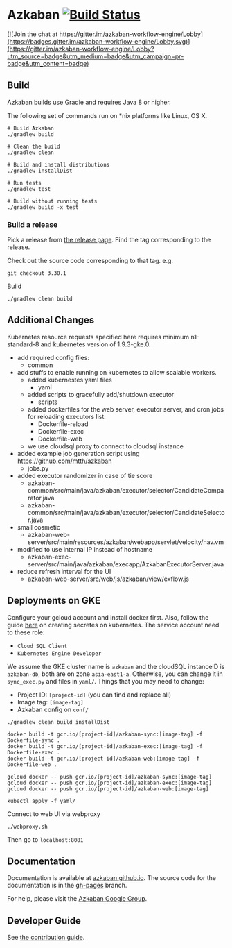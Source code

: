 # Azkaban [![Build Status](http://img.shields.io/travis/azkaban/azkaban.svg?style=flat)](https://travis-ci.org/azkaban/azkaban)

[![Join the chat at https://gitter.im/azkaban-workflow-engine/Lobby](https://badges.gitter.im/azkaban-workflow-engine/Lobby.svg)](https://gitter.im/azkaban-workflow-engine/Lobby?utm_source=badge&utm_medium=badge&utm_campaign=pr-badge&utm_content=badge)

## Build
Azkaban builds use Gradle and requires Java 8 or higher.

The following set of commands run on *nix platforms like Linux, OS X.

```
# Build Azkaban
./gradlew build

# Clean the build
./gradlew clean

# Build and install distributions
./gradlew installDist

# Run tests
./gradlew test

# Build without running tests
./gradlew build -x test
```

### Build a release

Pick a release from [the release page](https://github.com/azkaban/azkaban/releases). 
Find the tag corresponding to the release.

Check out the source code corresponding to that tag.
e.g.

`
git checkout 3.30.1
`

Build 
```
./gradlew clean build
```

## Additional Changes
Kubernetes resource requests specified here requires minimum n1-standard-8 and kubernetes version of 1.9.3-gke.0.

- add required config files:
  - common
- add stuffs to enable running on kubernetes to allow scalable workers.
  - added kubernestes yaml files
    - yaml
  - added scripts to gracefully add/shutdown executor
    - scripts
  - added dockerfiles for the web server, executor server, and cron jobs for reloading executors list:
    - Dockerfile-reload
    - Dockerfile-exec
    - Dockerfile-web
  - we use cloudsql proxy to connect to cloudsql instance
- added example job generation script using https://github.com/mtth/azkaban
  - jobs.py
- added executor randomizer in case of tie score
  - azkaban-common/src/main/java/azkaban/executor/selector/CandidateComparator.java
  - azkaban-common/src/main/java/azkaban/executor/selector/CandidateSelector.java
- small cosmetic
  - azkaban-web-server/src/main/resources/azkaban/webapp/servlet/velocity/nav.vm
- modified to use internal IP instead of hostname
  - azkaban-exec-server/src/main/java/azkaban/execapp/AzkabanExecutorServer.java
- reduce refresh interval for the UI
  - azkaban-web-server/src/web/js/azkaban/view/exflow.js

## Deployments on GKE
Configure your gcloud account and install docker first. 
Also, follow the guide [here](https://cloud.google.com/sql/docs/mysql/connect-kubernetes-engine) on creating secretes on kubernetes.
The service account need to these role:
- `Cloud SQL Client`
- `Kubernetes Engine Developer`
 
We assume the GKE cluster name is `azkaban` and the cloudSQL instanceID is `azkaban-db`, both are on zone `asia-east1-a`.
Otherwise, you can change it in `sync_exec.py` and files in `yaml/`. 
Things that you may need to change:
- Project ID: `[project-id]` (you can find and replace all)
- Image tag: `[image-tag]`
- Azkaban config on `conf/`

```
./gradlew clean build installDist

docker build -t gcr.io/[project-id]/azkaban-sync:[image-tag] -f Dockerfile-sync .
docker build -t gcr.io/[project-id]/azkaban-exec:[image-tag] -f Dockerfile-exec .
docker build -t gcr.io/[project-id]/azkaban-web:[image-tag] -f Dockerfile-web .

gcloud docker -- push gcr.io/[project-id]/azkaban-sync:[image-tag]
gcloud docker -- push gcr.io/[project-id]/azkaban-exec:[image-tag]
gcloud docker -- push gcr.io/[project-id]/azkaban-web:[image-tag]

kubectl apply -f yaml/
```
Connect to web UI via webproxy
```
./webproxy.sh
```
Then go to `localhost:8081`

## Documentation
Documentation is available at [azkaban.github.io](http://azkaban.github.io). 
The source code for the documentation is in the [gh-pages](https://github.com/azkaban/azkaban/tree/gh-pages) branch.

For help, please visit the [Azkaban Google Group](https://groups.google.com/forum/?fromgroups#!forum/azkaban-dev).

## Developer Guide

See [the contribution guide](https://github.com/azkaban/azkaban/blob/master/CONTRIBUTING.md).

